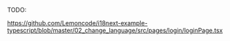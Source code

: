 TODO:

https://github.com/Lemoncode/i18next-example-typescript/blob/master/02_change_language/src/pages/login/loginPage.tsx
